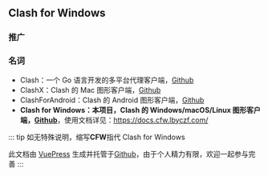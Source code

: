 ## Clash for Windows

### 推广

<ad-list />

### 名词

- Clash：一个 Go 语言开发的多平台代理客户端，[Github](https://github.com/Dreamacro/clash)
- ClashX：Clash 的 Mac 图形客户端，[Github](https://github.com/yichengchen/clashX)
- ClashForAndroid：Clash 的 Android 图形客户端，[Github](https://github.com/Kr328/ClashForAndroid)
- **Clash for Windows：本项目，Clash 的 Windows/macOS/Linux 图形客户端，[Github](https://github.com/Fndroid/clash_for_windows_pkg)**，使用文档详见：<https://docs.cfw.lbyczf.com/>

::: tip
如无特殊说明，缩写**CFW**指代 Clash for Windows

此文档由 [VuePress](https://vuepress.vuejs.org/) 生成并托管于[Github](https://github.com/Fndroid/clash-win-docs-new)，由于个人精力有限，欢迎一起参与完善
:::
